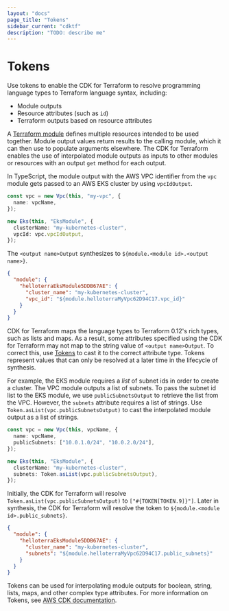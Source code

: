 ```yaml
---
layout: "docs"
page_title: "Tokens"
sidebar_current: "cdktf"
description: "TODO: describe me"
---
```


# Tokens

Use tokens to enable the CDK for Terraform to resolve programming language types to Terraform language syntax, including:

- Module outputs
- Resource attributes (such as `id`)
- Terraform outputs based on resource attributes

A [Terraform module](https://www.terraform.io/docs/modules/index.html) defines multiple resources intended to be used together.
Module output values return results to the calling module, which it can then use to populate arguments elsewhere. The CDK
for Terraform enables the use of interpolated module outputs as inputs to other modules or resources with an output `get` method
for each output.

In TypeScript, the module output with the AWS VPC identifier from the `vpc` module gets passed to an AWS EKS cluster by
using `vpcIdOutput`.

```typescript
const vpc = new Vpc(this, "my-vpc", {
  name: vpcName,
});

new Eks(this, "EksModule", {
  clusterName: "my-kubernetes-cluster",
  vpcId: vpc.vpcIdOutput,
});
```

The `<output name>Output` synthesizes to `${module.<module id>.<output name>}`.

```json
{
  "module": {
    "helloterraEksModule5DDB67AE": {
      "cluster_name": "my-kubernetes-cluster",
      "vpc_id": "${module.helloterraMyVpc62D94C17.vpc_id}"
    }
  }
}
```

CDK for Terraform maps the language types to Terraform 0.12's rich types, such as lists and maps.
As a result, some attributes specified using the CDK for Terraform may not map to the string value of
`<output name>Output`. To correct this, use [Tokens](https://docs.aws.amazon.com/cdk/latest/guide/tokens.html)
to cast it to the correct attribute type. Tokens represent values that can only be resolved at a later time
in the lifecycle of synthesis.

For example, the EKS module requires a _list_ of subnet ids in order to create
a cluster. The VPC module outputs a list of subnets. To pass the subnet id list to the EKS module,
we use `publicSubnetsOutput` to retrieve the list from the VPC. However, the `subnets` attribute
requires a list of strings. Use `Token.asList(vpc.publicSubnetsOutput)` to cast the interpolated module
output as a list of strings.

```typescript
const vpc = new Vpc(this, vpcName, {
  name: vpcName,
  publicSubnets: ["10.0.1.0/24", "10.0.2.0/24"],
});

new Eks(this, "EksModule", {
  clusterName: "my-kubernetes-cluster",
  subnets: Token.asList(vpc.publicSubnetsOutput),
});
```

Initially, the CDK for Terraform will resolve `Token.asList(vpc.publicSubnetsOutput)` to `["#{TOKEN[TOKEN.9]}"]`.
Later in synthesis, the CDK for Terraform will resolve the token to `${module.<module id>.public_subnets}`.

```json
{
  "module": {
    "helloterraEksModule5DDB67AE": {
      "cluster_name": "my-kubernetes-cluster",
      "subnets": "${module.helloterraMyVpc62D94C17.public_subnets}"
    }
  }
}
```

Tokens can be used for interpolating module outputs for boolean, string, lists, maps, and other complex type attributes.
For more information on Tokens, see [AWS CDK documentation](https://docs.aws.amazon.com/cdk/latest/guide/tokens.html).
